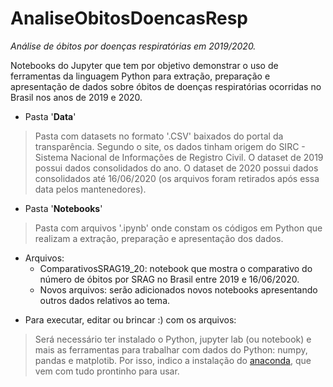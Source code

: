 # AnaliseObitosDoencasResp
_Análise de óbitos por doenças respiratórias em 2019/2020._

Notebooks do Jupyter que tem por objetivo demonstrar o uso de ferramentas
da linguagem Python para extração, preparação e apresentação de dados
sobre óbitos de doenças respiratórias ocorridas no Brasil nos anos de 
2019 e 2020.


* Pasta '__Data__'
> Pasta com datasets no formato '.CSV' baixados do portal da transparência.
> Segundo o site, os dados tinham origem do SIRC - Sistema Nacional de Informações de Registro Civil.
> O dataset de 2019 possui dados consolidados do ano. 
> O dataset de 2020 possui dados consolidados até 16/06/2020 (os arquivos foram retirados após essa data pelos mantenedores).


* Pasta  '__Notebooks__'
> Pasta com arquivos '.ipynb' onde constam os códigos em Python que realizam a extração, preparação
e apresentação dos dados.
+ Arquivos:
    - ComparativosSRAG19_20: notebook que mostra o comparativo do número de óbitos por SRAG no Brasil entre 2019 e 16/06/2020.
    - Novos arquivos: serão adicionados novos notebooks apresentando outros dados relativos ao tema. 


* Para executar, editar ou brincar :) com os arquivos:
> Será necessário ter instalado o Python, jupyter lab (ou notebook) e mais as ferramentas para trabalhar
com dados do Python: numpy, pandas e matplotib. Por isso, indico a instalação do [anaconda](https://www.anaconda.com/products/individual),
que vem com tudo prontinho para usar.



